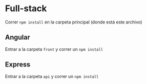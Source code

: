 # Full-stack

Correr `npm install` en la carpeta principal (donde está este archivo)

## Angular

Entrar a la carpeta `front` y correr un `npm install`

## Express

Entrar a la carpeta `api` y correr un `npm install`
